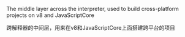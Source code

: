 The middle layer across the interpreter, used to build cross-platform projects on v8 and JavaScriptCore


跨解释器的中间层，用来在v8和JavaScriptCore上面搭建跨平台的项目
